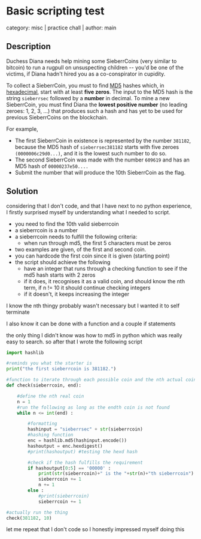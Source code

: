 # Basic scripting test

category: misc | practice chall | author: main 

## Description
Duchess Diana needs help mining some SieberrCoins (very similar to bitcoin) to run a rugpull on unsuspecting children -- you'd be one of the victims, if Diana hadn't hired you as a co-conspirator in cupidity.

To collect a SieberrCoin, you must to find [MD5](https://en.wikipedia.org/wiki/MD50) hashes which, in [hexadecimal](https://en.wikipedia.org/wiki/Hexadecimal), start with at least **five zeros**. The input to the MD5 hash is the string `sieberrsec` followed by a **number** in decimal. To mine a new SieberrCoin, you must find Diana the **lowest positive number** (no leading zeroes: 1, 2, 3, ...) that produces such a hash and has yet to be used for previous SieberrCoins on the blockchain.

For example,

- The first SieberrCoin in existence is represented by the number `381182`, because the MD5 hash of `sieberrsec381182` starts with five zeroes `(0000006c29d0...)`, and it is the lowest such number to do so.
- The second SieberrCoin was made with the number `609619` and has an MD5 hash of `00000237e50....`
- Submit the number that will produce the 10th SieberrCoin as the flag.

## Solution
considering that I don't code, and that I have next to no python experience, I firstly surprised myself by understanding what I needed to script. 

- you need to find the 10th valid sieberrcoin
- a sieberrcoin is a number 
- a sieberrcoin needs to fulfill the following criteria:
  - when run through md5, the first 5 characters must be zeros
- two examples are given, of the first and second coin. 
- you can hardcode the first coin since it is given (starting point) 
- the script should achieve the following 
  - have an integer that runs through a checking function to see if the md5 hash starts with 2 zeros
  - if it does, it recognises it as a valid coin, and should know the nth term, if n != 10 it should continue checking integers
  - if it doesn't, it keeps increasing the integer 

I know the nth thingy probably wasn't necessary but I wanted it to self terminate

I also know it can be done with a function and a couple if statements

the only thing I didn't know was how to md5 in python which was really easy to search. so after that I wrote the following script 

```python 
import hashlib

#reminds you what the starter is
print("the first sieberrcoin is 381182.")

#function to iterate through each possible coin and the nth actual coin
def check(sieberrcoin, end):

    #define the nth real coin
    n = 1
    #run the following as long as the endth coin is not found
    while n <= int(end) :

        #formatting
        hashinput = "sieberrsec" + str(sieberrcoin)
        #hashing function
        enc = hashlib.md5(hashinput.encode())
        hashoutput = enc.hexdigest()
        #print(hashoutput) #testing the hexd hash

        #check if the hash fulfills the requirement
        if hashoutput[0:5] == '00000' :
            print(str(sieberrcoin)+" is the "+str(n)+"th sieberrcoin")
            sieberrcoin += 1
            n += 1
        else :
            #print(sieberrcoin)
            sieberrcoin += 1

#actually run the thing
check(381182, 10)
```

let me repeat that I don't code so I honestly impressed myself doing this 
